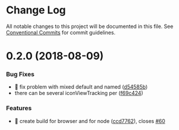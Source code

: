 # Change Log

All notable changes to this project will be documented in this file.
See [Conventional Commits](https://conventionalcommits.org) for commit guidelines.

<a name="0.2.0"></a>
# 0.2.0 (2018-08-09)


### Bug Fixes

* 🐜 fix problem with mixed default and named ([d54585b](https://github.com/MailOnline/mol-video-ad-sdk/commit/d54585b))
* there can be several iconViewTracking per ([f69c424](https://github.com/MailOnline/mol-video-ad-sdk/commit/f69c424))


### Features

* 🎸 create build for browser and for node ([ccd7762](https://github.com/MailOnline/mol-video-ad-sdk/commit/ccd7762)), closes [#60](https://github.com/MailOnline/mol-video-ad-sdk/issues/60)
